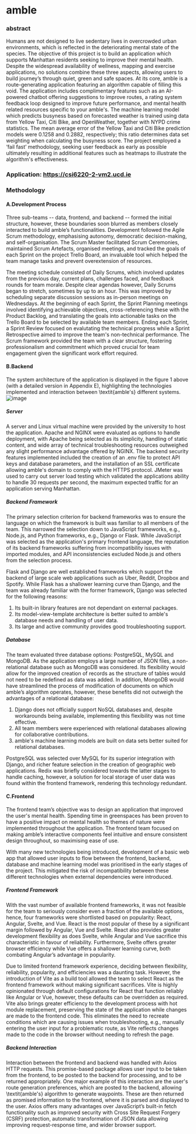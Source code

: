 # amble

### abstract
Humans are not designed to live sedentary lives in overcrowded urban environments, which is reflected in the deteriorating mental state of the species. The objective of this project is to  build an application which supports Manhattan residents seeking to improve their mental health. Despite the widespread availability of wellness, mapping and exercise applications, no solutions combine these three aspects, allowing users to build journey’s through quiet, green and safe spaces. At its core, amble is a route-generating application featuring an algorithm capable of filling this void. The application includes complimentary features such as an AI-powered chatbot offering suggestions to improve routes, a rating system feedback loop designed to improve future performance, and mental health related resources specific to your amble's. The machine learning model which predicts busyness based on forecasted weather is trained using data from Yellow Taxi, Citi Bike, and OpenWeather, together with NYPD crime statistics. The mean average error of the Yellow Taxi and Citi Bike prediction models were 0.1258 and 0.2882, respectively; this ratio determines data set weighting when calculating the busyness score. The project employed a ‘fail fast’ methodology, seeking user feedback as early as possible ultimately resulting in additional features such as heatmaps to illustrate the algorithm's effectiveness.

### Application: https://csi6220-2-vm2.ucd.ie

### Methodology
#### A.Development Process
Three sub-teams -- data, frontend, and backend -- formed the initial structure, however, these boundaries soon blurred as members closely interacted to build amble’s functionalities. Development followed the Agile Scrum methodology, emphasising autonomy, democratic decision-making, and self-organisation.  The Scrum Master facilitated Scrum Ceremonies, maintained Scrum Artefacts, organised meetings, and tracked the goals of each Sprint on the project Trello Board, an invaluable tool which helped the team manage tasks and prevent overextension of resources.

The meeting schedule consisted of Daily Scrums, which involved updates from the previous day, current plans, challenges faced, and feedback rounds for team morale. Despite clear agendas however, Daily Scrums began to stretch, sometimes by up to an hour. This was improved by scheduling separate discussion sessions as in-person meetings on Wednesdays. At the beginning of each Sprint, the Sprint Planning meetings involved identifying achievable objectives, cross-referencing these with the Product Backlog, and translating the goals into actionable tasks on the Trello Board to be selected by available team members. Ending each Sprint, a Sprint Review focused on evalutating the technical progress while a Sprint Retrospective aimed to improve the team's non-technical performance. The Scrum framework provided the team with a clear structure, fostering professionalism and commitment which proved crucial for team engagement given the significant work effort required.

#### B.Backend
The system architecture of the application is displayed in the figure 1 above (with a detailed version in Appendix E), highlighting the technologies implemented and interaction between \textit{amble's} different systems.
![image](https://github.com/xingyeahhh/amble/assets/123461462/83ad81d4-5153-4228-8835-e617e94ec9fe)

##### Server
A server and Linux virtual machine were provided by the university to host the application. Apache and NGINX were evaluated as options to handle deployment, with Apache being selected as its simplicity, handling of static content, and wide array of technical troubleshooting resources outweighed any slight performance advantage offered by NGINX. The backend security features implemented included the creation of an .env file to protect API keys and database parameters, and the installation of an SSL certificate allowing amble's domain to comply with the HTTPS protocol. JMeter was used to carry out server load testing which validated the applications ability to handle 30 requests per second, the maximum expected traffic for an application serving Manhattan.

##### Backend Framework
The primary selection criterion for backend frameworks was to ensure the language on which the framework is built was familiar to all members of the team. This narrowed the selection down to JavaScript frameworks, e.g., Node.js, and Python frameworks, e.g., Django or Flask. While JavaScript was selected as the application's primary frontend language, the reputation of its backend frameworks suffering from incompatibility issues with imported modules, and API inconsistencies excluded Node.js and others from the selection process.

Flask and Django are well established frameworks which support the backend of large scale web applications such as Uber, Reddit, Dropbox and Spotify. While Flask has a shallower learning curve than Django, and the team was already familiar with the former framework, Django was selected for the following reasons:

1. Its built-in library features are not dependant on external packages.
2. Its model-view-template architecture is better suited to amble's database needs and handling of user data.
3. Its large and active community provides good troubleshooting support.


##### Database
The team evaluated three database options: PostgreSQL, MySQL and MongoDB. As the application employs a large number of JSON files, a non-relational database such as MongoDB was considered. Its flexibility would allow for the improved creation of records as the structure of tables would not need to be redefined as data was added. In addition, MongoDB would have streamlined the process of modification of documents on which amble’s algorithm operates, however, these benefits did not outweigh the advantages of a relational database:

1. Django does not officially support NoSQL databases and, despite workarounds being available, implementing this flexibility was not time effective.
2. All team members were experienced with relational databases allowing for collaborative contributions.
3. amble's machine learning models are built on data sets better suited for relational databases.

PostgreSQL was selected over MySQL for its superior integration with Django, and richer feature selection in the creation of geographic web applications. Redix was briefly considered towards the latter stages to handle caching, however, a solution for local storage of user data was found within the frontend framework, rendering this technology redundant.

#### C.Frontend
The frontend team’s objective was to design an application that improved the user's mental health. Spending time in greenspaces has been proven to have a positive impact on mental health so themes of nature were implemented throughout the application. The frontend team focused on making amble’s interactive components feel intuitive and ensure consistent design throughout, so maximising ease of use. 

With many new technologies being introduced, development of a basic web app that allowed user inputs to flow between the frontend, backend, database and machine learning model was prioritised in the early stages of the project.  This mitigated the risk of incompatibility between these different technologies when external dependencies were introduced.

##### Frontend Framework
With the vast number of available frontend frameworks, it was not feasible for the team to seriously consider even a fraction of the available options, hence, four frameworks were shortlisted based on popularity: React, Angular, Svelte, and Vue. React is the most popular of these by a significant margin followed by Angular, Vue and Svelte. React also provides greater development flexibility as does Svelte, while Angular and Vue sacrifice this characteristic in favour of reliability. Furthermore, Svelte offers greater browser efficiency while Vue offers a shallower learning curve, both combating Angular’s advantage in popularity.

Due to limited frontend framework experience, deciding between flexibility, reliability, popularity, and efficiencies was a daunting task. However, the introduction of Vite as a build tool allowed the team to select React as the frontend framework without making significant sacrifices. Vite is highly opinionated through default configurations for React that function reliably like Angular or Vue, however, these defaults can be overridden as required. Vite also brings greater efficiency to the development process with hot module replacement, preserving the state of the application while changes are made to the frontend code. This eliminates the need to recreate conditions which are causing issues when troubleshooting, e.g., manually entering the user input for a problematic route, as Vite reflects changes made to the code in the browser without needing to refresh the page.

##### Backend Interaction
Interaction between the frontend and backend was handled with Axios HTTP requests. This promise-based package allows user input to be taken from the frontend, to be posted to the backend for processing, and to be returned appropriately. One major example of this interaction are the user's route generation preferences, which are posted to the backend, allowing \textit{amble's} algorithm to generate waypoints. These are then returned as promised information to the frontend, where it is parsed and displayed to the user. Axios offers many advantages over JavaScript’s  built-in fetch functionality such as improved security with Cross Site Request Forgery (CSRF) protection, automatic transformation of JSON data allowing improving request-response time, and wider browser support.
